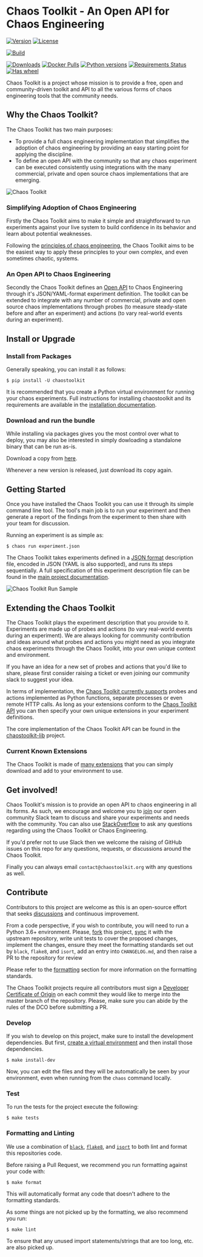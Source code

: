 # Chaos Toolkit - An Open API for Chaos Engineering

[![Version](https://img.shields.io/pypi/v/chaostoolkit.svg)](https://img.shields.io/pypi/v/chaostoolkit.svg)
[![License](https://img.shields.io/pypi/l/chaostoolkit.svg)](https://img.shields.io/pypi/l/chaostoolkit.svg)

[![Build](https://github.com/chaostoolkit/chaostoolkit/workflows/Build/badge.svg)](https://github.com/chaostoolkit/chaostoolkit/actions?query=workflow%3ABuild)

[![Downloads](https://pepy.tech/badge/chaostoolkit)](https://pepy.tech/project/chaostoolkit)
[![Docker Pulls](https://img.shields.io/docker/pulls/chaostoolkit/chaostoolkit.svg)](https://hub.docker.com/r/chaostoolkit/chaostoolkit/)
[![Python versions](https://img.shields.io/pypi/pyversions/chaostoolkit.svg)](https://www.python.org/)
[![Requirements Status](https://requires.io/github/chaostoolkit/chaostoolkit/requirements.svg?branch=master)](https://requires.io/github/chaostoolkit/chaostoolkit/requirements/?branch=master)
[![Has wheel](https://img.shields.io/pypi/wheel/chaostoolkit.svg)](http://pythonwheels.com/)

Chaos Toolkit is a project whose mission is to provide a free, open and community-driven toolkit and API to all the various forms of chaos engineering tools that the community needs.

## Why the Chaos Toolkit?

The Chaos Toolkit has two main purposes:

* To provide a full chaos engineering implementation that simplifies the adoption of chaos engineering by providing an easy starting point for applying the discipline.
* To define an open API with the community so that any chaos experiment can be executed consistently using integrations with the many commercial, private and open source chaos implementations that are emerging.

![Chaos Toolkit](https://docs.chaostoolkit.org/static/images/schema-1920.svg)

### Simplifying Adoption of Chaos Engineering

Firstly the Chaos Toolkit aims to make it simple and straightforward to run
experiments against your live system to build confidence in its behavior and learn about
potential weaknesses.

Following the
[principles of chaos engineering][principles], the Chaos Toolkit aims to be the easiest way to apply these principles to your own complex, and even sometimes chaotic, systems.

[principles]: http://principlesofchaos.org/

### An Open API to Chaos Engineering

Secondly the Chaos Toolkit defines an [Open API][api] to Chaos Engineering through it's JSON/YAML-format experiment definition. The toolkit can be extended to integrate with any number of commercial, private and open source chaos implementations through probes (to measure steady-state before and after an experiment) and actions (to vary real-world events during an experiment).

[api]: https://docs.chaostoolkit.org/reference/api/experiment/

## Install or Upgrade

### Install from Packages

Generally speaking, you can install it as follows:

```console
$ pip install -U chaostoolkit
```

It is recommended that you create a Python virtual environment for running your chaos experiments. Full instructions for installing chaostoolkit and its requirements are available in the [installation documentation][install].

[install]: https://docs.chaostoolkit.org/reference/usage/install/

### Download and run the bundle

While installing via packages gives you the most control over what to deploy,
you may also be interested in simply dowloading a standalone binary that can
be run as-is.

Download a copy from [here][download].

[download]: https://github.com/chaostoolkit/chaostoolkit-bundler

Whenever a new version is released, just download its copy again.

## Getting Started

Once you have installed the Chaos Toolkit you can use it through its simple command line tool. The tool's main job is to run your experiment and then
generate a report of the findings from the experiment to then share with your team for discussion.

Running an experiment is as simple as:

```console
$ chaos run experiment.json
```

The Chaos Toolkit takes experiments defined in a [JSON format][json] description file, encoded in JSON (YAML is also supported), and runs its steps sequentially. A full specification of this experiment description file can be found in the [main project documentation][api].

[json]: https://www.json.org/

![Chaos Toolkit Run Sample](https://github.com/chaostoolkit/chaostoolkit/blob/master/assets/chaostoolkit-run.gif)

## Extending the Chaos Toolkit

The Chaos Toolkit plays the experiment description that you provide to it.
Experiments are made up of probes and actions (to vary real-world events during an experiment). We are always looking for community contribution and ideas around
what probes and actions you might need as you integrate chaos experiments through the Chaos Toolkit, into your own unique context and environment.

If you have an idea for a new set of probes and actions that you'd like to share, please first consider raising a ticket or even joining our community slack to suggest your idea.

In terms of implementation, the [Chaos Toolkit currently supports][extend] probes and actions implemented as Python functions, separate processes or even remote HTTP calls. As long as your extensions conform to the [Chaos Toolkit API][api] you can then specify your own unique extensions in your experiment definitions.

The core implementation of the Chaos Toolkit API can be found in the [chaostoolkit-lib][chaoslib] project.

[extend]: https://docs.chaostoolkit.org/reference/extending/approaches/
[chaoslib]: https://github.com/chaostoolkit/chaostoolkit-lib

### Current Known Extensions

The Chaos Toolkit is made of [many extensions][ext] that you can simply download
and add to your environment to use.

[ext]: https://pypi.org/search/?q=chaostoolkit

## Get involved!

Chaos Toolkit's mission is to provide an open API to chaos engineering in all its forms. As such, we encourage and welcome you  to [join][join] our open community Slack team to discuss and share your experiments and needs with the community.
You can also use [StackOverflow][so] to ask any questions regarding using the
Chaos Toolkit or Chaos Engineering.

[join]: https://join.chaostoolkit.org/
[so]: https://stackoverflow.com/questions/ask?tags=chaostoolkit+chaosengineering

If you'd prefer not to use Slack then we welcome the raising of GitHub issues on this repo for any questions, requests, or discussions around the Chaos Toolkit.

Finally you can always email `contact@chaostoolkit.org` with any questions as well.

## Contribute

Contributors to this project are welcome as this is an open-source effort that
seeks [discussions][join] and continuous improvement.

[join]: https://join.chaostoolkit.org/

From a code perspective, if you wish to contribute, you will need to run a
Python 3.6+ environment. Please, [fork][fork] this project, [sync][sync] it with the upstream repository, write unit tests to cover
the proposed changes, implement the changes, ensure they meet the formatting
standards set out by `black`, `flake8`, and `isort`, add an entry into
`CHANGELOG.md`, and then raise a PR to the repository for review

[fork]: https://docs.github.com/en/github/collaborating-with-pull-requests/working-with-forks

[sync]: https://docs.github.com/en/github/collaborating-with-pull-requests/working-with-forks/syncing-a-fork

Please refer to the [formatting](#formatting-and-linting) section for more
information on the formatting standards.

The Chaos Toolkit projects require all contributors must sign a
[Developer Certificate of Origin][dco] on each commit they would like to merge
into the master branch of the repository. Please, make sure you can abide by
the rules of the DCO before submitting a PR.

[dco]: https://github.com/probot/dco#how-it-works

### Develop

If you wish to develop on this project, make sure to install the development
dependencies. But first, [create a virtual environment][venv] and then install
those dependencies.

[venv]: http://docs.chaostoolkit.org/reference/usage/install/#create-a-virtual-environment

```console
$ make install-dev
```

Now, you can edit the files and they will be automatically be seen by your
environment, even when running from the `chaos` command locally.

### Test

To run the tests for the project execute the following:

```console
$ make tests
```

### Formatting and Linting

We use a combination of [`black`][black], [`flake8`][flake8], and [`isort`][isort]
to both lint and format this repositories code.

[black]: https://github.com/psf/black
[flake8]: https://github.com/PyCQA/flake8
[isort]: https://github.com/PyCQA/isort

Before raising a Pull Request, we recommend you run formatting against your
code with:

```console
$ make format
```

This will automatically format any code that doesn't adhere to the formatting
standards.

As some things are not picked up by the formatting, we also recommend you run:

```console
$ make lint
```

To ensure that any unused import statements/strings that are too long, etc.
are also picked up.

